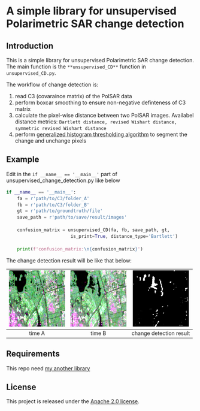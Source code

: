 # A simple library for unsupervised Polarimetric SAR change detection

## Introduction
This is a simple library for unsupervised Polarimetric SAR change detection. The main function is the `**unsupervised_CD**` function in `unsupervised_CD.py`.

The workflow of change detection is:
1. read C3 (covaraince matrix) of the PolSAR data
2. perform boxcar smoothing to ensure non-negative definteness of C3 matrix
3. calculate the pixel-wise distance between two PolSAR images. Availabel distance metrics: `Bartlett distance, revised Wishart distance, symmetric revised Wishart distance`
4. perform [generalized histogram thresholding algorithm](https://arxiv.org/abs/2007.07350) to segment the change and unchange pixels

## Example
Edit in the `if __name__ == '__main__'` part of unsupervised_change_detection.py like below
```python
if __name__ == '__main__':
    fa = r'path/to/C3/folder_A'
    fb = r'path/to/C3/folder_B'
    gt = r'path/to/groundtruth/file'
    save_path = r'path/to/save/result/images'
    
    confusion_matrix = unsupervised_CD(fa, fb, save_path, gt,
                        is_print=True, distance_type='Bartlett')

    print(f'confusion_matrix:\n{confusion_matrix}')
```

The change detection result will be like that below:
<!-- <center> -->
<!-- ![time A](images/PauliRGB_1.bmp) -->
| <img src="images/PauliRGB_1.bmp" width="150"> | <img src="images/PauliRGB_2.bmp" width="150"> | <img src="images/result.png" width="150"> |
| :-------------------------: | :---------------------------: | :-------: |
|time A | time B | change detection result |
<!-- </center> -->

## Requirements
This repo need [my another library](https://github.com/yoyoyoohh/mylib)

## License
This project is released under the [Apache 2.0 license](LICENSE).